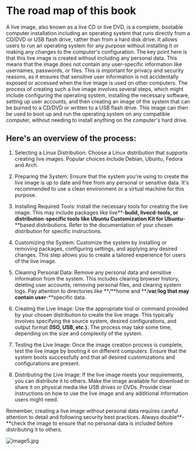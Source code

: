 # The road map of this book

A live image, also known as a live CD or live DVD, is a complete,
bootable computer installation including an operating system that runs
directly from a CD/DVD or USB flash drive, rather than from a hard disk
drive. It allows users to run an operating system for any purpose
without installing it or making any changes to the computer's
configuration. The key point here is that this live image is created
without including any personal data. This means that the image does not
contain any user-specific information like usernames, passwords, or
files. This is important for privacy and security reasons, as it ensures
that sensitive user information is not accidentally exposed or accessed
when the live image is used on other computers. The process of creating
such a live image involves several steps, which might include
configuring the operating system, installing the necessary software,
setting up user accounts, and then creating an image of the system that
can be burned to a CD/DVD or written to a USB flash drive. This image
can then be used to boot up and run the operating system on any
compatible computer, without needing to install anything on the
computer\'s hard drive.

## Here's an overview of the process:

1)  Selecting a Linux Distribution: Choose a Linux distribution that
    supports creating live images. Popular choices include Debian,
    Ubuntu, Fedora and Arch.

2)  Preparing the System: Ensure that the system you\'re using to create
    the live image is up to date and free from any personal or sensitive
    data. It\'s recommended to use a clean environment or a virtual
    machine for this purpose.

3)  Installing Required Tools: Install the necessary tools for creating
    the live image. This may include packages
    like live**-**build, livecd**-**tools, or distribution**-**specific
    tools like Ubuntu Customization Kit for Ubuntu**-**based
    distributions. Refer to the documentation of your chosen
    distribution for specific instructions.

4)  Customizing the System: Customize the system by installing or
    removing packages, configuring settings, and applying any desired
    changes. This step allows you to create a tailored experience
    for users of the live image.

5)  Cleaning Personal Data: Remove any personal data and sensitive
    information from the system. This includes clearing browser
    history, deleting user accounts, removing personal files, and
    clearing system logs. Pay attention to directories
    like **/**home and **/**var**/**log that may contain
    user**-**specific data.

6)  Creating the Live Image: Use the appropriate tool or command
    provided by your chosen distribution to create the live image.
    This typically involves specifying the source system, desired
    configurations, and output format **(**ISO, USB, etc**.).** The
    process may take some time, depending on the size and complexity of
    the system.

7)  Testing the Live Image: Once the image creation process is complete,
    test the live image by booting it on different computers. Ensure
    that the system boots successfully and that all desired
    customizations and configurations are present.

8)  Distributing the Live Image: If the live image meets your
    requirements, you can distribute it to others. Make the image
    available for download or share it on physical media like USB drives
    or DVDs. Provide clear instructions on how to use the live image
    and any additional information users might need.

Remember, creating a live image without personal data requires careful
attention to detail and following security best practices. Always
double**-**check the image to ensure that no personal data is included
before distributing it to others.

![image5.jpg](media/image5.jpg)
